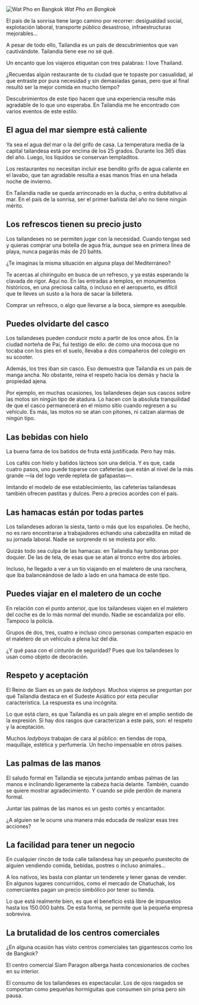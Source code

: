 ![Wat Pho en Bangkok](https://lh3.googleusercontent.com/nEHzfxLcEe9FCvIwWH7nq9bM872BCfhVl5CWP4NLniKjD6AGt41C7qP7kaVJypbmN7fMjvt3N5Lm3r8K5bVt0I7BIVg-JhDfc-zg8hkCFzMvHELLpjaCBVoV8y968gFOtt71r1wsMTnOqB1SmCHPByzOZn_yQ9xQc2u6xu00q3MFuPFsAG1VFng6SjCWPs7gf6m4v2IXtpF8WvAf8Vl9AFxqRsyu5YpErjbykrftHYJjQYlEnCxN0u0iLGFvwsxrXOkz9hvaRn26zojZKxqMgjtKF4vgqZoFN3AWdkz-6NjVpK7lx8dyjzYmXizkWQ9wHbm3YTMqO1wQyTv4eW5CnkZpdLuRz_vqcQHGg7gx24XnanJ3PQz8EIZyoVpel5jAG5mYM0546pQ8WtFhXcUzdu7hE-zyErbwg4xry8rJl6WPJPBskpsqL-ugx-mM1xQrzc5sMLkpsb9tedamQUBwjji60Q_MtDKPeqdsFSgfC9ZA1TZD7aZGnrbL0M58CnxMT3xU1XtkdkSr-0I6kIpcY_UF_WhaZD4dQHMCd_9GFLdek95uIS2m7sqaHab_83Nt5cJ94UIXYxtHOc1LPAHOMj2zFlcT_Ql0WXVtyDH8vBh54PQynQwk8O9ZdHQCQY_evFV6amnJrAK2Xm-ryKK2GLk6yRW9nGkCilz_YAS9Rq4=w800-no)
*Wat Pho en Bangkok*

El país de la sonrisa tiene largo camino por recorrer: desigualdad social, explotación laboral, transporte público desastroso, infraestructuras mejorables...

A pesar de todo ello, Tailandia es un país de descubrimientos que van cautivándote. Tailandia tiene ese no sé qué.

Un encanto que los viajeros etiquetan con tres palabras: I love Thailand.

¿Recuerdas algún restaurante de tu ciudad que te topaste por casualidad, al que entraste por pura necesidad y sin demasiadas ganas, pero que al final resultó ser la mejor comida en mucho tiempo?

Descubrimientos de este tipo hacen que una experiencia resulte más agradable de lo que uno esperaba. En Tailandia me he encontrado con varios eventos de este estilo.

## El agua del mar siempre está caliente

Ya sea el agua del mar o la del grifo de casa. La temperatura media de la capital tailandesa está por encima de los 25 grados. Durante los 365 días del año. Luego, los líquidos se conservan templaditos.

Los restaurantes no necesitan incluir ese bendito grifo de agua caliente en el lavabo, que tan agradable resulta a esas manos frías en una helada noche de invierno.

En Tailandia nadie se queda arrinconado en la ducha, o entra dubitativo al mar. En el país de la sonrisa, ser el primer bañista del año no tiene ningún mérito.

## Los refrescos tienen su precio justo

Los tailandeses no se permiten jugar con la necesidad. Cuando tengas sed y quieras comprar una botella de agua fría, aunque sea en primera línea de playa, nunca pagarás más de 20 bahts.

¿Te imaginas la misma situación en alguna playa del Mediterráneo?

Te acercas al chiringuito en busca de un refresco, y ya estás esperando la clavada de rigor. Aquí no. En las entradas a templos, en monumentos históricos, en una preciosa calita, o incluso en el aeropuerto, es difícil que te lleves un susto a la hora de sacar la billetera.

Comprar un refresco, o algo que llevarse a la boca, siempre es asequible.

## Puedes olvidarte del casco

Los tailandeses pueden conducir moto a partir de los once años. En la ciudad norteña de Pai, fui testigo de ello: de como una mocosa que no tocaba con los pies en el suelo, llevaba a dos compañeros del colegio en su scooter.

Además, los tres iban sin casco. Eso demuestra que Tailandia es un país de manga ancha. No obstante, reina el respeto hacia los demás y hacia la propiedad ajena.

Por ejemplo, en muchas ocasiones, los tailandeses dejan sus cascos sobre las motos sin ningún tipo de atadura. Lo hacen con la absoluta tranquilidad de que el casco permanecerá en el mismo sitio cuando regresen a su vehículo. Es más, las motos no se atan con pitones, ni calzan alarmas de ningún tipo.

## Las bebidas con hielo

La buena fama de los batidos de fruta está justificada. Pero hay más.

Los cafés con hielo y batidos lácteos son una delicia. Y es que, cada cuatro pasos, uno puede toparse con cafeterías que están al nivel de la más grande —la del logo verde repleta de gafapastas—.

Imitando el modelo de ese establecimiento, las cafeterías tailandesas también ofrecen pastitas y dulces. Pero a precios acordes con el país.

## Las hamacas están por todas partes

Los tailandeses adoran la siesta, tanto o más que los españoles. De hecho, no es raro encontrarse a trabajadores echando una cabezadita en mitad de su jornada laboral. Nadie se sorprende ni se molesta por ello.

Quizás todo sea culpa de las hamacas: en Tailandia hay tumbonas por doquier. De las de tela, de esas que se atan al tronco entre dos árboles.

Incluso, he llegado a ver a un tío viajando en el maletero de una ranchera, que iba balanceándose de lado a lado en una hamaca de este tipo.

## Puedes viajar en el maletero de un coche

En relación con el punto anterior, que los tailandeses viajen en el maletero del coche es de lo más normal del mundo. Nadie se escandaliza por ello. Tampoco la policía.

Grupos de dos, tres, cuatro e incluso cinco personas comparten espacio en el maletero de un vehículo a plena luz del día.

¿Y qué pasa con el cinturón de seguridad? Pues que los tailandeses lo usan como objeto de decoración.

## Respeto y aceptación

El Reino de Siam es un país de *ladyboys*. Muchos viajeros se preguntan por qué Tailandia destaca en el Sudeste Asiático por esta peculiar característica. La respuesta es una incógnita.

Lo que está claro, es que Tailandia es un país alegre en el amplio sentido de la expresión. Si hay dos rasgos que caracterizan a este país, son: el respeto y la aceptación.

Muchos *ladyboys* trabajan de cara al público: en tiendas de ropa, maquillaje, estética y perfumería. Un hecho impensable en otros países.

## Las palmas de las manos

El saludo formal en Tailandia se ejecuta juntando ambas palmas de las manos e inclinando ligeramente la cabeza hacia delante. También, cuando se quiere mostrar agradecimiento. Y cuando se pide perdón de manera formal.

Juntar las palmas de las manos es un gesto cortés y encantador.

¿A alguien se le ocurre una manera más educada de realizar esas tres acciones?

## La facilidad para tener un negocio

En cualquier rincón de toda calle tailandesa hay un pequeño puestecito de alguien vendiendo comida, bebidas, postres o incluso animales...

A los nativos, les basta con plantar un tenderete y tener ganas de vender. En algunos lugares concurridos, como el mercado de Chatuchak, los comerciantes pagan un precio simbólico por tener su tienda.

Lo que está realmente bien, es que el beneficio está libre de impuestos hasta los 150.000 bahts. De esta forma, se permite que la pequeña empresa sobreviva.

## La brutalidad de los centros comerciales

¿En alguna ocasión has visto centros comerciales tan gigantescos como los de Bangkok?

El centro comercial Siam Paragon alberga hasta concesionarios de coches en su interior.

El consumo de los tailandeses es espectacular. Los de ojos rasgados se comportan como pequeñas hormiguitas que consumen sin prisa pero sin pausa.